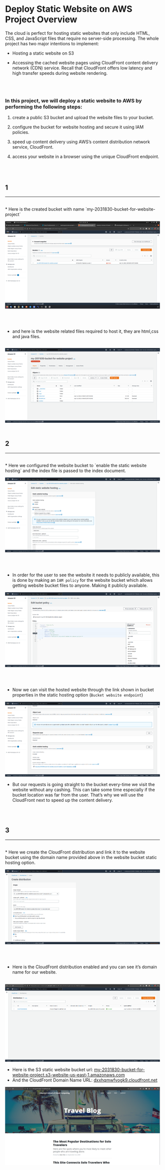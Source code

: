 Deploy Static Website on AWS Project Overview
================

The cloud is perfect for hosting static websites that only include HTML, CSS, and JavaScript files that require no server-side processing. The whole project has two major intentions to implement:

*   Hosting a static website on S3

*   Accessing the cached website pages using CloudFront content delivery network (CDN) service. Recall that CloudFront offers low latency and high transfer speeds during website rendering.
<br>
<br>

### In this project, we will deploy a static website to AWS by performing the following steps:

1.  create a public S3 bucket and upload the website files to your bucket.

2.  configure the bucket for website hosting and secure it using IAM policies.

3.  speed up content delivery using AWS’s content distribution network service, CloudFront.

4.  access your website in a browser using the unique CloudFront endpoint.


<br><br>
1
-

* * *

<br>
*   Here is the created bucket with name `my-2031830-bucket-for-website-project`



[![](Deploy%20Static%20Website%20on%20AWS%206d50023531c2454d89058da199e46f0f/Untitled.png)](Deploy%20Static%20Website%20on%20AWS%206d50023531c2454d89058da199e46f0f/Untitled.png)

<br><br>

*   and here is the website related files required to host it, they are html,css and java files.

[![](Deploy%20Static%20Website%20on%20AWS%206d50023531c2454d89058da199e46f0f/Untitled%201.png)](Deploy%20Static%20Website%20on%20AWS%206d50023531c2454d89058da199e46f0f/Untitled%201.png)
<br><br><br>
2
-

* * *
<br>
*   Here we configured the website bucket to `enable the static website hosting` and the index file is passed to the index document.







[![](Deploy%20Static%20Website%20on%20AWS%206d50023531c2454d89058da199e46f0f/Untitled%202.png)](Deploy%20Static%20Website%20on%20AWS%206d50023531c2454d89058da199e46f0f/Untitled%202.png)


<br><br>
*   In order for the user to see the website it needs to publicly available, this is done by making an `IAM policy` for the website bucket which allows getting website bucket files to anyone. Making it publicly available.

[![](Deploy%20Static%20Website%20on%20AWS%206d50023531c2454d89058da199e46f0f/Untitled%203.png)](Deploy%20Static%20Website%20on%20AWS%206d50023531c2454d89058da199e46f0f/Untitled%203.png)

<br><br>
*   Now we can visit the hosted website through the link shown in bucket properties in the static hosting option (`Bucket website endpoint`)



[![](Deploy%20Static%20Website%20on%20AWS%206d50023531c2454d89058da199e46f0f/Untitled%204.png)](Deploy%20Static%20Website%20on%20AWS%206d50023531c2454d89058da199e46f0f/Untitled%204.png)

*   But our requests is going straight to the bucket every-time we visit the website without any cashing. This can take some time especially if the bucket location was far from the user. That’s why we will use the CloudFront next to speed up the content delivery.

<br><br>

3
-

* * *
<br>
*   Here we create the CloudFront distribution and link it to the website bucket using the domain name provided above in the website bucket static hosting option.



[![](Deploy%20Static%20Website%20on%20AWS%206d50023531c2454d89058da199e46f0f/Untitled%205.png)](Deploy%20Static%20Website%20on%20AWS%206d50023531c2454d89058da199e46f0f/Untitled%205.png)

<br> <br>
*   Here is the CloudFront distribution enabled and you can see it’s domain name for our website.
<br> <br>

[![](Deploy%20Static%20Website%20on%20AWS%206d50023531c2454d89058da199e46f0f/Untitled%206.png)](Deploy%20Static%20Website%20on%20AWS%206d50023531c2454d89058da199e46f0f/Untitled%206.png)

*   Here is the S3 static website bucket url: [my-2031830-bucket-for-website-project.s3-website-us-east-1.amazonaws.com](http://my-2031830-bucket-for-website-project.s3-website-us-east-1.amazonaws.com/)
*   And the CloudFront Domain Name URL: [dxxhqmwfvogk9.cloudfront.net](https://dxxhqmwfvogk9.cloudfront.net/)  
  
[![](Deploy%20Static%20Website%20on%20AWS%206d50023531c2454d89058da199e46f0f/Untitled%207.png)](Deploy%20Static%20Website%20on%20AWS%206d50023531c2454d89058da199e46f0f/Untitled%207.png)
